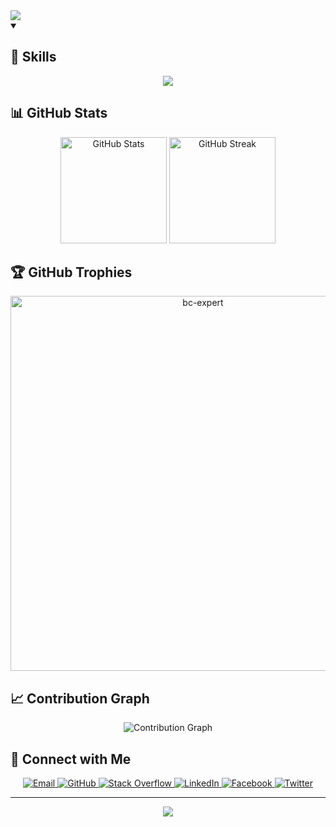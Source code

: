 <div >
  <img src="https://readme-typing-svg.herokuapp.com/?lines=Welcome+to+Bùi+Hải+Giáp's+Profile!;Full-stack+Developer;Open+Source+Enthusiast;Always+Learning&center=true&width=380&height=45">
</div>



<details open>
  <summary><h2>🚀 Skills</h2></summary>
  <p align="center">
    <img src="https://skillicons.dev/icons?i=react,js,ts,html,css,java,nodejs,express,mongodb,git" />
  </p>
</details>

<h2 >📊 GitHub Stats</h2>

<div align="center" >
  <img src="https://github-readme-stats.vercel.app/api?username=buihaigiap&show_icons=true&theme=radical" 
       alt="GitHub Stats" height="170">
  <img src="https://github-readme-streak-stats.herokuapp.com/?user=buihaigiap&theme=radical" 
       alt="GitHub Streak" height="170">
</div>


<h2 >🏆 GitHub Trophies</h2>

<p align="center"> <a href="https://github.com/ryo-ma/github-profile-trophy"><img src="https://github-profile-trophy.vercel.app/?username=buihaigiap&theme=tokyonight&no-frame=true&row=1&&margin-w=30&no-bg=false" alt="bc-expert" width="600px"/></a> </p>


<h2 >📈 Contribution Graph</h2>

<p align="center">
  <img src="https://github-readme-activity-graph.vercel.app/graph?username=buihaigiap&theme=react-dark" alt="Contribution Graph">
</p>

<h2>🤝 Connect with Me</h2>

<p align="center">
  <a href="mailto:your.email@example.com">
    <img src="https://img.shields.io/badge/Email-D14836?style=for-the-badge&logo=gmail&logoColor=white" alt="Email">
  </a>
  <a href="https://github.com/buihaigiap">
    <img src="https://img.shields.io/badge/GitHub-100000?style=for-the-badge&logo=github&logoColor=white" alt="GitHub">
  </a>
  <a href="https://stackoverflow.com/users/your-id">
    <img src="https://img.shields.io/badge/Stack_Overflow-FE7A16?style=for-the-badge&logo=stack-overflow&logoColor=white" alt="Stack Overflow">
  </a>
   <a href="https://linkedin.com/in/your-profile">
    <img src="https://img.shields.io/badge/LinkedIn-0077B5?style=for-the-badge&logo=linkedin&logoColor=white" alt="LinkedIn">
  </a>
  <a href="https://facebook.com/your-profile">
    <img src="https://img.shields.io/badge/Facebook-1877F2?style=for-the-badge&logo=facebook&logoColor=white" alt="Facebook">
  </a>
  <a href="https://twitter.com/your-profile">
    <img src="https://img.shields.io/badge/Twitter-1DA1F2?style=for-the-badge&logo=twitter&logoColor=white" alt="Twitter">
  </a>
</p>



---

<p align="center">
  <img src="https://capsule-render.vercel.app/api?type=waving&color=gradient&height=100&section=footer" />
</p>
